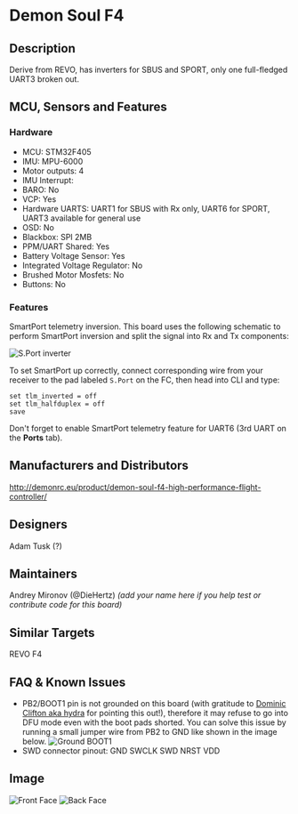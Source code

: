 # Demon Soul F4


## Description
Derive from REVO, has inverters for SBUS and SPORT, only one full-fledged UART3 broken out.


## MCU, Sensors and Features

### Hardware
  - MCU: STM32F405
  - IMU: MPU-6000
  - Motor outputs: 4
  - IMU Interrupt: 
  - BARO: No
  - VCP: Yes
  - Hardware UARTS: UART1 for SBUS with Rx only, UART6 for SPORT, UART3 available for general use
  - OSD: No
  - Blackbox: SPI 2MB
  - PPM/UART Shared: Yes
  - Battery Voltage Sensor: Yes
  - Integrated Voltage Regulator: No
  - Brushed Motor Mosfets: No
  - Buttons: No

### Features
SmartPort telemetry inversion. This board uses the following schematic to perform SmartPort inversion and split the signal into Rx and Tx components:

![S.Port inverter](https://raw.githubusercontent.com/wiki/betaflight/betaflight/images/boards/soulf4/smartport-inverter-schematic.png)

To set SmartPort up correctly, connect corresponding wire from your receiver to the pad labeled `S.Port` on the FC, then head into CLI and type:
```
set tlm_inverted = off
set tlm_halfduplex = off
save
```
Don't forget to enable SmartPort telemetry feature for UART6 (3rd UART on the **Ports** tab).


## Manufacturers and Distributors

http://demonrc.eu/product/demon-soul-f4-high-performance-flight-controller/


## Designers

Adam Tusk (?)


## Maintainers

Andrey Mironov (@DieHertz)
_(add your name here if you help test or contribute code for this board)_


## Similar Targets

REVO F4

## FAQ & Known Issues
* PB2/BOOT1 pin is not grounded on this board (with gratitude to [Dominic Clifton aka hydra](https://github.com/hydra) for pointing this out!), therefore it may refuse to go into DFU mode even with the boot pads shorted. You can solve this issue by running a small jumper wire from PB2 to GND like shown in the image below.
![Ground BOOT1](https://raw.githubusercontent.com/wiki/betaflight/betaflight/images/boards/soulf4/soulf4-dfu-boot1-fix.png)
* SWD connector pinout: GND SWCLK SWD NRST VDD

## Image

![Front Face](http://demonrc.eu/wp-content/uploads/2017/01/Demon-Soul-F4-Flight-Controller-Connection-Diagram.jpg)
![Back Face](https://raw.githubusercontent.com/wiki/betaflight/betaflight/images/boards/soulf4/soulf4-back-face.png)